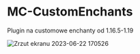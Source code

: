 # MC-CustomEnchants
Plugin na customowe enchanty od 1.16.5-1.19



![Zrzut ekranu 2023-06-22 170526](https://github.com/To1MaszProblem/MC-CustomEnchants/assets/97973395/737b6e5c-b02f-4bf2-aba9-3610b013ee0d)
